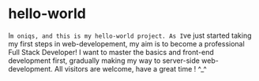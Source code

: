 # hello-world

I`m oniqs, and this is my hello-world project.
As I`ve just started taking my first steps in web-developement, my aim is to become a professional Full Stack Developer!
I want to master the basics and front-end development first, gradually making my way to server-side web-development.
All visitors are welcome, have a great time ! ^_^
